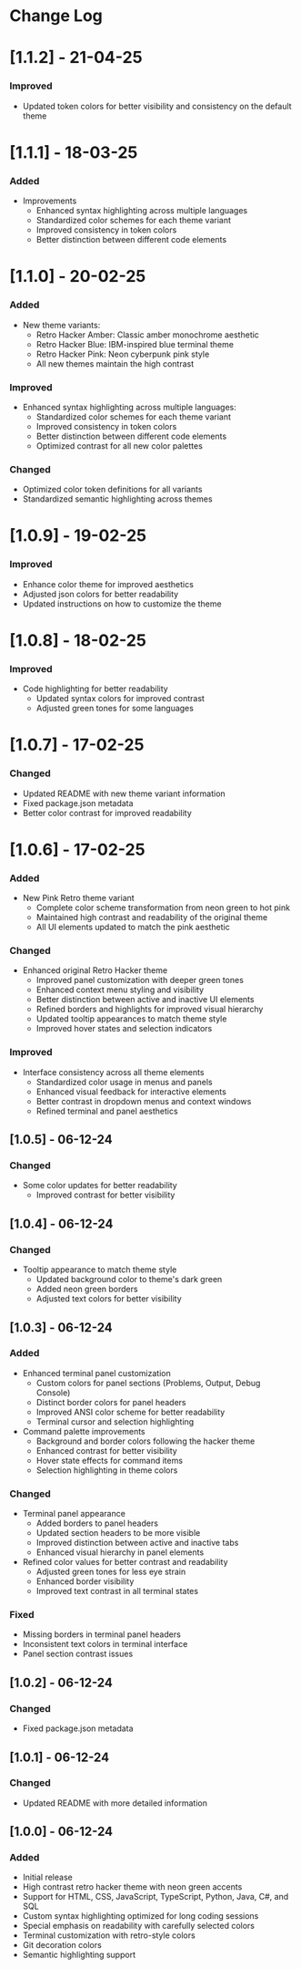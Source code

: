 # Change Log

# [1.1.2] - 21-04-25

### Improved

- Updated token colors for better visibility and consistency on the default theme

# [1.1.1] - 18-03-25

### Added

- Improvements
  - Enhanced syntax highlighting across multiple languages
  - Standardized color schemes for each theme variant
  - Improved consistency in token colors
  - Better distinction between different code elements



# [1.1.0] - 20-02-25

### Added

- New theme variants:
  - Retro Hacker Amber: Classic amber monochrome aesthetic
  - Retro Hacker Blue: IBM-inspired blue terminal theme
  - Retro Hacker Pink: Neon cyberpunk pink style
  - All new themes maintain the high contrast

### Improved

- Enhanced syntax highlighting across multiple languages:
  - Standardized color schemes for each theme variant
  - Improved consistency in token colors
  - Better distinction between different code elements
  - Optimized contrast for all new color palettes

### Changed

- Optimized color token definitions for all variants
- Standardized semantic highlighting across themes

# [1.0.9] - 19-02-25

### Improved

- Enhance color theme for improved aesthetics
- Adjusted json colors for better readability
- Updated instructions on how to customize the theme

# [1.0.8] - 18-02-25

### Improved

- Code highlighting for better readability
  - Updated syntax colors for improved contrast
  - Adjusted green tones for some languages

# [1.0.7] - 17-02-25

### Changed

- Updated README with new theme variant information
- Fixed package.json metadata
- Better color contrast for improved readability

# [1.0.6] - 17-02-25

### Added

- New Pink Retro theme variant
  - Complete color scheme transformation from neon green to hot pink
  - Maintained high contrast and readability of the original theme
  - All UI elements updated to match the pink aesthetic

### Changed

- Enhanced original Retro Hacker theme
  - Improved panel customization with deeper green tones
  - Enhanced context menu styling and visibility
  - Better distinction between active and inactive UI elements
  - Refined borders and highlights for improved visual hierarchy
  - Updated tooltip appearances to match theme style
  - Improved hover states and selection indicators

### Improved

- Interface consistency across all theme elements
  - Standardized color usage in menus and panels
  - Enhanced visual feedback for interactive elements
  - Better contrast in dropdown menus and context windows
  - Refined terminal and panel aesthetics

## [1.0.5] - 06-12-24

### Changed

- Some color updates for better readability
  - Improved contrast for better visibility

## [1.0.4] - 06-12-24

### Changed

- Tooltip appearance to match theme style
  - Updated background color to theme's dark green
  - Added neon green borders
  - Adjusted text colors for better visibility

## [1.0.3] - 06-12-24

### Added

- Enhanced terminal panel customization
  - Custom colors for panel sections (Problems, Output, Debug Console)
  - Distinct border colors for panel headers
  - Improved ANSI color scheme for better readability
  - Terminal cursor and selection highlighting
- Command palette improvements
  - Background and border colors following the hacker theme
  - Enhanced contrast for better visibility
  - Hover state effects for command items
  - Selection highlighting in theme colors

### Changed

- Terminal panel appearance
  - Added borders to panel headers
  - Updated section headers to be more visible
  - Improved distinction between active and inactive tabs
  - Enhanced visual hierarchy in panel elements
- Refined color values for better contrast and readability
  - Adjusted green tones for less eye strain
  - Enhanced border visibility
  - Improved text contrast in all terminal states

### Fixed

- Missing borders in terminal panel headers
- Inconsistent text colors in terminal interface
- Panel section contrast issues

## [1.0.2] - 06-12-24

### Changed

- Fixed package.json metadata

## [1.0.1] - 06-12-24

### Changed

- Updated README with more detailed information

## [1.0.0] - 06-12-24

### Added

- Initial release
- High contrast retro hacker theme with neon green accents
- Support for HTML, CSS, JavaScript, TypeScript, Python, Java, C#, and SQL
- Custom syntax highlighting optimized for long coding sessions
- Special emphasis on readability with carefully selected colors
- Terminal customization with retro-style colors
- Git decoration colors
- Semantic highlighting support

